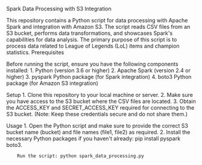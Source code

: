 Spark Data Processing with S3 Integration

This repository contains a Python script for data processing with Apache Spark and integration with Amazon S3. The script reads CSV files from an S3 bucket, performs data transformations, and showcases Spark's capabilities for data analysis. The primary purpose of this script is to process data related to League of Legends (LoL) items and champion statistics.
Prerequisites

Before running the script, ensure you have the following components installed:
        1. Python (version 3.6 or higher)
        2. Apache Spark (version 2.4 or higher)
        3. pyspark Python package (for Spark integration)
        4. boto3 Python package (for Amazon S3 integration)

Setup
    1. Clone this repository to your local machine or server.
    2. Make sure you have access to the S3 bucket where the CSV files are located.
    3. Obtain the ACCESS_KEY and SECRET_ACCESS_KEY required for connecting to the S3 bucket. (Note: Keep these credentials secure and do not share them.)

Usage
    1. Open the Python script and make sure to provide the correct S3 bucket name (bucket) and file names (file1, file2) as required.
    2. Install the necessary Python packages if you haven't already: pip install pyspark boto3.

        Run the script: python spark_data_processing.py

